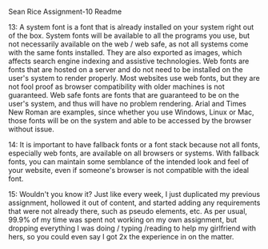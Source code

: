 Sean Rice Assignment-10 Readme


13: A system font is a font that is already installed on your system right out of
    the box. System fonts will be available to all the programs you use, but not
    necessarily available on the web / web safe, as not all systems come with the
    same fonts installed. They are also exported as images, which affects search
    engine indexing and assistive technologies.
    Web fonts are fonts that are hosted on a server and do not need to be installed
    on the user's system to render properly. Most websites use web fonts, but they
    are not fool proof as browser compatibility with older machines is not guaranteed.
    Web safe fonts are fonts that are guaranteed to be on the user's system, and
    thus will have no problem rendering. Arial and Times New Roman are examples,
    since whether you use Windows, Linux or Mac, those fonts will be on the system
    and able to be accessed by the browser without issue.

14: It is important to have fallback fonts or a font stack because not all fonts,
    especially web fonts, are available on all browsers or systems. With fallback
    fonts, you can maintain some semblance of the intended look and feel of your
    website, even if someone's browser is not compatible with the ideal font.

15: Wouldn't you know it? Just like every week, I just duplicated my previous
    assignment, hollowed it out of content, and started adding any requirements
    that were not already there, such as pseudo elements, etc. As per usual, 99.9%
    of my time was spent not working on my own assignment, but dropping everything
    I was doing / typing /reading to help my girlfriend with hers, so you could even
    say I got 2x the experience in on the matter. 
